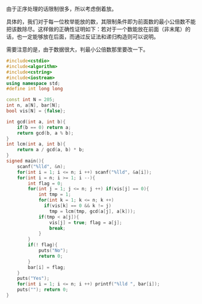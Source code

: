 由于正序处理的话限制很多，所以考虑倒着放。

具体的，我们对于每一位枚举能放的数，其限制条件即为前面数的最小公倍数不能把该数除尽。这样做的正确性证明如下：若对于一个数能放在前面（非末尾）的话，也一定能够放在后面，而通过反证法和递归构造则可以说明。

需要注意的是，由于数据很大，判最小公倍数那里要改一下。

```cpp
#include<cstdio>
#include<algorithm>
#include<cstring>
#include<iostream>
using namespace std;
#define int long long

const int N = 205;
int n, a[N], bar[N];
bool vis[N] = {false};

int gcd(int a, int b){
	if(b == 0) return a;
	return gcd(b, a % b);
}
int lcm(int a, int b){
	return a / gcd(a, b) * b;
}
signed main(){
	scanf("%lld", &n);
	for(int i = 1; i <= n; i ++) scanf("%lld", &a[i]);
	for(int i = n; i >= 1; i --){
		int flag = 0;
		for(int j = 1; j <= n; j ++) if(vis[j] == 0){
			int tmp = 1;
			for(int k = 1; k <= n; k ++) 
			  if(vis[k] == 0 && k != j)
			    tmp = lcm(tmp, gcd(a[j], a[k]));
			if(tmp < a[j]){
				vis[j] = true; flag = a[j];
				break;
			}
		}
		if(! flag){
			puts("No");
			return 0;
		}
		bar[i] = flag;
	}
	puts("Yes");
	for(int i = 1; i <= n; i ++) printf("%lld ", bar[i]);
	puts(""); return 0;
}
```
